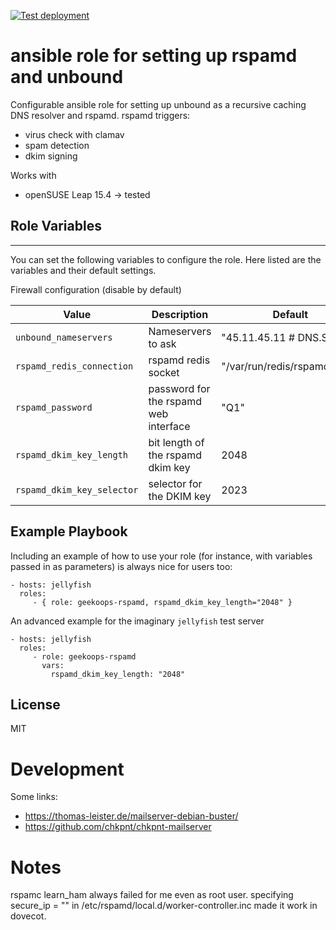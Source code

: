 [![Test deployment](https://github.com/GeekOops/geekoops-rspamd/actions/workflows/CI.yml/badge.svg)](https://github.com/GeekOops/geekoops-rspamd/actions/workflows/CI.yml)

# ansible role for setting up rspamd and unbound

Configurable ansible role for setting up unbound as a recursive caching DNS resolver and rspamd.
rspamd triggers:

- virus check with clamav
- spam detection
- dkim signing

Works with

- openSUSE Leap 15.4 -> tested

## Role Variables
--------------

You can set the following variables to configure the role. Here listed are the variables and their default settings.

Firewall configuration (disable by default)


| Value | Description | Default |
|-------|-------------|---------|
|`unbound_nameservers` | Nameservers to ask | "45.11.45.11 # DNS.SB" |
|`rspamd_redis_connection`| rspamd redis socket |  "/var/run/redis/rspamd.sock" |
|`rspamd_password` | password for the rspamd web interface | "Q1" |
|`rspamd_dkim_key_length` | bit length of the rspamd dkim key| 2048 |
|`rspamd_dkim_key_selector`| selector for the DKIM key | 2023 |

## Example Playbook

Including an example of how to use your role (for instance, with variables passed in as parameters) is always nice for users too:

    - hosts: jellyfish
      roles:
         - { role: geekoops-rspamd, rspamd_dkim_key_length="2048" }

An advanced example for the imaginary `jellyfish` test server

    - hosts: jellyfish
      roles:
         - role: geekoops-rspamd
           vars:
             rspamd_dkim_key_length: "2048"

## License

MIT

# Development
Some links:
- https://thomas-leister.de/mailserver-debian-buster/
- https://github.com/chkpnt/chkpnt-mailserver

# Notes
rspamc learn_ham always failed for me even as root user. specifying secure_ip = "<my public IP>" in /etc/rspamd/local.d/worker-controller.inc
made it work in dovecot.
